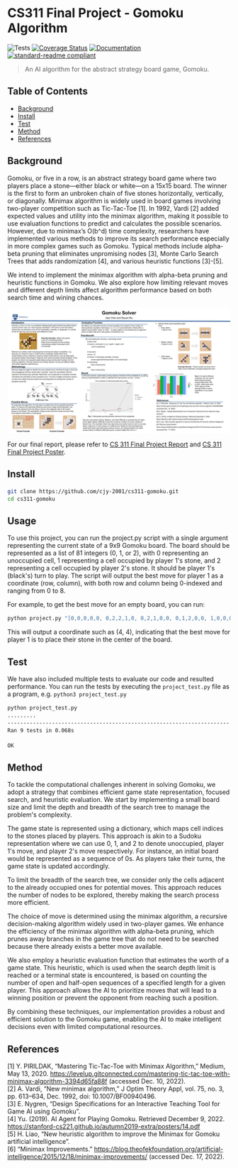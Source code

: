 # CS311 Final Project - Gomoku Algorithm

![Tests](https://img.shields.io/badge/Tests-Passing-green) 
[![Coverage Status](https://coveralls.io/repos/github/cjy-2001/cs311-gomoku/badge.svg?branch=main)](https://coveralls.io/github/cjy-2001/cs311-gomoku?branch=main) [![Documentation](https://img.shields.io/badge/docs-latest-brightgreen.svg?style=flat)](https://github.com/cjy-2001/cs311-gomoku/blob/main/CS%20311%20Final%20Project%20Report.pdf)
[![standard-readme compliant](https://img.shields.io/badge/readme%20style-standard-brightgreen.svg?style=flat-square)](https://github.com/RichardLitt/standard-readme)

> An AI algorithm for the abstract strategy board game, Gomoku.

## Table of Contents

- [Background](#background)
- [Install](#install)
- [Test](#test)
- [Method](#method)
- [References](#references)

## Background

Gomoku, or five in a row, is an abstract strategy board game where two players place a stone—either black or white—on a 15x15 board. The winner is the first to form an unbroken chain of five stones horizontally, vertically, or diagonally. Minimax algorithm is widely used in board games involving two-player competition such as Tic-Tac-Toe [1]. In 1992, Vardi [2] added expected values and utility into the minimax algorithm, making it possible to use evaluation functions to predict and calculates the possible scenarios. However, due to minimax’s O(b^d) time complexity, researchers have implemented various methods to improve its search performance especially in more complex games such as Gomoku. Typical methods include alpha-beta pruning that eliminates unpromising nodes [3], Monte Carlo Search Trees that adds randomization [4], and various heuristic functions [3]-[5]. 

We intend to implement the minimax algorithm with alpha-beta pruning and heuristic functions in Gomoku. We also explore how limiting relevant moves and different depth limits affect algorithm performance based on both search time and wining chances. 

![CS 311 Final Project Poster](https://github.com/cjy-2001/cs311-gomoku/blob/main/CS%20311%20Final%20Project%20Poster%20(PNG).png)

For our final report, please refer to [CS 311 Final Project Report](https://github.com/cjy-2001/cs311-gomoku/blob/main/CS%20311%20Final%20Project%20Report.pdf) and [CS 311 Final Project Poster](https://github.com/cjy-2001/cs311-gomoku/blob/main/CS%20311%20Final%20Project%20Poster.pdf).

## Install

```bash
git clone https://github.com/cjy-2001/cs311-gomoku.git
cd cs311-gomoku
```

## Usage

To use this project, you can run the project.py script with a single argument representing the current state of a 9x9 Gomoku board. The board should be represented as a list of 81 integers (0, 1, or 2), with 0 representing an unoccupied cell, 1 representing a cell occupied by player 1's stone, and 2 representing a cell occupied by player 2's stone. It should be player 1's (black's) turn to play. The script will output the best move for player 1 as a coordinate (row, column), with both row and column being 0-indexed and ranging from 0 to 8.

For example, to get the best move for an empty board, you can run:

```bash
python project.py "[0,0,0,0,0, 0,2,2,1,0, 0,2,1,0,0, 0,1,2,0,0, 1,0,0,0,0]" 5
```

This will output a coordinate such as (4, 4), indicating that the best move for player 1 is to place their stone in the center of the board.

## Test

We have also included multiple tests to evaluate our code and resulted performance.
You can run the tests by executing the `project_test.py` file as a program, e.g. `python3 project_test.py`

```bash
python project_test.py
.........
----------------------------------------------------------------------
Ran 9 tests in 0.068s

OK
```

## Method

To tackle the computational challenges inherent in solving Gomoku, we adopt a strategy that combines efficient game state representation, focused search, and heuristic evaluation. We start by implementing a small board size and limit the depth and breadth of the search tree to manage the problem's complexity.

The game state is represented using a dictionary, which maps cell indices to the stones placed by players. This approach is akin to a Sudoku representation where we can use 0, 1, and 2 to denote unoccupied, player 1's move, and player 2's move respectively. For instance, an initial board would be represented as a sequence of 0s. As players take their turns, the game state is updated accordingly.

To limit the breadth of the search tree, we consider only the cells adjacent to the already occupied ones for potential moves. This approach reduces the number of nodes to be explored, thereby making the search process more efficient.

The choice of move is determined using the minimax algorithm, a recursive decision-making algorithm widely used in two-player games. We enhance the efficiency of the minimax algorithm with alpha-beta pruning, which prunes away branches in the game tree that do not need to be searched because there already exists a better move available.

We also employ a heuristic evaluation function that estimates the worth of a game state. This heuristic, which is used when the search depth limit is reached or a terminal state is encountered, is based on counting the number of open and half-open sequences of a specified length for a given player. This approach allows the AI to prioritize moves that will lead to a winning position or prevent the opponent from reaching such a position.

By combining these techniques, our implementation provides a robust and efficient solution to the Gomoku game, enabling the AI to make intelligent decisions even with limited computational resources.

## References

[1] Y. PIRILDAK, “Mastering Tic-Tac-Toe with Minimax Algorithm,” Medium, May 13, 2020. https://levelup.gitconnected.com/mastering-tic-tac-toe-with-minimax-algorithm-3394d65fa88f (accessed Dec. 10, 2022).<br />
[2] A. Vardi, “New minimax algorithm,” J Optim Theory Appl, vol. 75, no. 3, pp. 613–634, Dec. 1992, doi: 10.1007/BF00940496.<br />
[3] E. Nygren, “Design Specifications for an Interactive Teaching Tool for Game AI using Gomoku”.<br />
[4] Yu. (2019). AI Agent for Playing Gomoku. Retrieved December 9, 2022. https://stanford-cs221.github.io/autumn2019-extra/posters/14.pdf<br />
[5] H. Liao, “New heuristic algorithm to improve the Minimax for Gomoku artificial intelligence”.<br />
[6] “Minimax Improvements.” https://blog.theofekfoundation.org/artificial-intelligence/2015/12/18/minimax-improvements/ (accessed Dec. 17, 2022).<br />
